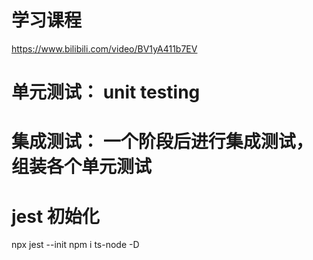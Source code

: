 # 学习课程

https://www.bilibili.com/video/BV1yA411b7EV

# 单元测试： unit testing

# 集成测试： 一个阶段后进行集成测试，组装各个单元测试

# jest 初始化

npx jest --init
npm i ts-node -D
